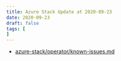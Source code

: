 ```yaml
---
title: Azure Stack Update at 2020-09-23
date: 2020-09-23
draft: false
tags: [
]
---
```


- [azure-stack/operator/known-issues.md](https://github.com/MicrosoftDocs/azure-stack-docs/compare/ac31303..b8132a7#diff-9008f60b3e91b72c161a9e70a17eea7a)
